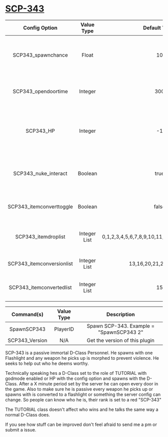 # [SCP-343](http://www.scp-wiki.net/scp-343)

| Config Option              | Value Type      | Default Value | Description |
|   :---:                    |     :---:       |    :---:      |    :---:    |
| SCP343_spawnchance         | Float           | 10            | Percent chance for SPC-343 to spawn at the start of the round. |
| SCP343_opendoortime        | Integer         | 300           | How many seconds till SCP-343 can open any door.               |
| SCP343_HP                  | Integer         | -1            | How much health should SCP-343 have, set to -1 for GodMode.    | 
| SCP343_nuke_interact       | Boolean         | true          | Should SCP-343 beable to interact with the nuke?               |
| SCP343_itemconverttoggle   | Boolean         | false         | Should SPC-343 convert items?                                  |
| SCP343_itemdroplist        | Integer List    | 0,1,2,3,4,5,6,7,8,9,10,11,14,17,19,22,27,28,29 | What items SCP-343 drops instead of picking up.|
| SCP343_itemconversionlist  | Integer List    | 13,16,20,21,23,24,25,26 | What items SCP-343 converts. |
| SCP343_itemconvertedlist   | Integer List    | 15         | What a item should be converted to.       |

| Command(s)                 | Value Type      | Description                              |
|   :---:                    |     :---:       |    :---:                                 |
| SpawnSCP343                | PlayerID        | Spawn SCP-343. Example = "SpawnSCP343 2" |
| SCP343_Version             | N/A             | Get the version of this plugin           |

SCP-343 is a passive immortal D-Class Personnel. He spawns with one Flashlight and any weapon he picks up is morphed to prevent violence. He seeks to help out who he deems worthy. 

Technically speaking hes a D-Class set to the role of TUTORIAL with godmode enabled or HP with the config option and spawns with the D-Class. After a X minute period set by the server he can open every door in the game. Also to make sure he is passive every weapon he picks up or spawns with is converted to a flashlight or something the server config can change. So people can know who he is, their rank is set to a red "SCP-343"

The TUTORIAL class doesn't affect who wins and he talks the same way a normal D-Class does.

If you see how stuff can be improved don't feel afraid to send me a pm or submit a issue.
